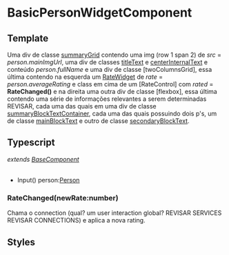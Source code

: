 # BasicPersonWidgetComponent

## Template
Uma div de classe [summaryGrid](/Docs/src/app/components/widgets/WidgetStyles.md#summarygridt) contendo uma img (row 1 span 2) de *src* = *person.mainImgUrl*, uma div de classes [titleText](/Docs/src/app/components/widgets/WidgetStyles.md#titletext) e [centerInternalText](/Docs/src/Styles.md#centerinternaltext) e conteúdo *person.fullName* e uma div de classe [twoColumnsGrid], essa última contendo na esquerda um [RateWidget](/Docs/src/app/components/widgets/RateWidget.md) de *rate* = *person.averageRating* e class em cima de um [RateControl] com *rated* = **RateChanged()** e na direita uma outra div de classe [flexbox], essa última contendo uma série de informações relevantes a serem determinadas REVISAR, cada uma das quais em uma div de classe [summaryBlockTextContainer](/Docs/src/app/components/widgets/WidgetStyles.md#summaryblocktextcontainer), cada uma das quais possuindo dois p's, um de classe [mainBlockText](/Docs/src/app/components/widgets/WidgetStyles.md#mainblocktext) e outro de classe [secondaryBlockText](/Docs/src/app/components/widgets/WidgetStyles.md#secondaryblocktext).
## Typescript
*extends [BaseComponent](/Docs/src/app/components/BaseComponent.md)*<br><br>
- Input() person:[Person](/Docs/src/app/models/Person.md)
### RateChanged(newRate:number)
Chama o connection (qual? um user interaction global? REVISAR SERVICES REVISAR CONNECTIONS) e aplica a nova rating. 
## Styles